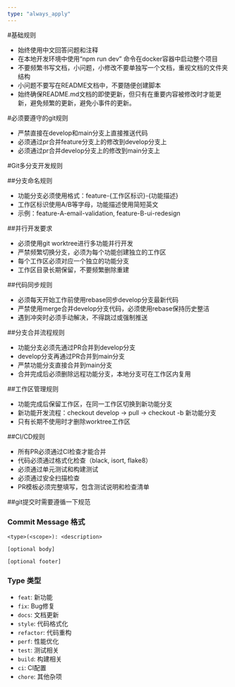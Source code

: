 ```yaml
---
type: "always_apply"
---
```


#基础规则
- 始终使用中文回答问题和注释
- 在本地开发环境中使用“npm run dev” 命令在docker容器中启动整个项目 
- 不要频繁书写文档，小问题，小修改不要单独写一个文档，重视文档的文件夹结构
- 小问题不要写在README文档中，不要随便创建脚本
- 始终确保README.md文档的即使更新，但只有在重要内容被修改时才能更新，避免频繁的更新，避免小事件的更新。


#必须要遵守的git规则
- 严禁直接在develop和main分支上直接推送代码
- 必须通过pr合并feature分支上的修改到develop分支上
- 必须通过pr合并develop分支上的修改到main分支上

#Git多分支开发规则

##分支命名规则
- 功能分支必须使用格式：feature-{工作区标识}-{功能描述}
- 工作区标识使用A/B等字母，功能描述使用简短英文
- 示例：feature-A-email-validation, feature-B-ui-redesign

##并行开发要求
- 必须使用git worktree进行多功能并行开发
- 严禁频繁切换分支，必须为每个功能创建独立的工作区
- 每个工作区必须对应一个独立的功能分支
- 工作区目录长期保留，不要频繁删除重建

##代码同步规则
- 必须每天开始工作前使用rebase同步develop分支最新代码
- 严禁使用merge合并develop分支代码，必须使用rebase保持历史整洁
- 遇到冲突时必须手动解决，不得跳过或强制推送

##分支合并流程规则
- 功能分支必须先通过PR合并到develop分支
- develop分支再通过PR合并到main分支
- 严禁功能分支直接合并到main分支
- 合并完成后必须删除远程功能分支，本地分支可在工作区内复用

##工作区管理规则
- 功能完成后保留工作区，在同一工作区切换到新功能分支
- 新功能开发流程：checkout develop -> pull -> checkout -b 新功能分支
- 只有长期不使用时才删除worktree工作区

##CI/CD规则
- 所有PR必须通过CI检查才能合并
- 代码必须通过格式化检查（black, isort, flake8）
- 必须通过单元测试和构建测试
- 必须通过安全扫描检查
- PR模板必须完整填写，包含测试说明和检查清单


##git提交时需要遵循一下规范

### Commit Message 格式
```
<type>(<scope>): <description>

[optional body]

[optional footer]
```

### Type 类型
- `feat`: 新功能
- `fix`: Bug修复
- `docs`: 文档更新
- `style`: 代码格式化
- `refactor`: 代码重构
- `perf`: 性能优化
- `test`: 测试相关
- `build`: 构建相关
- `ci`: CI配置
- `chore`: 其他杂项
